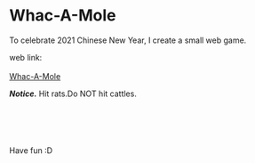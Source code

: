 # Whac-A-Mole
To celebrate 2021 Chinese New Year,
I create a small web game.



web link:
<br><br>
[Whac-A-Mole](https://amonhaha.github.io/Whac-A-Mole/)

**_Notice._** Hit rats.Do NOT hit cattles.
<br><br><br><br><br><br>
Have fun :D
